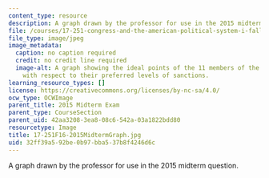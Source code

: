 ```yaml
---
content_type: resource
description: A graph drawn by the professor for use in the 2015 midterm question.
file: /courses/17-251-congress-and-the-american-political-system-i-fall-2016/32ff39a592be0b97bba537b8f4246d6c_17-251F16-2015MidtermGraph.jpg
file_type: image/jpeg
image_metadata:
  caption: no caption required
  credit: no credit line required
  image-alt: A graph showing the ideal points of the 11 members of the legislature
    with respect to their preferred levels of sanctions.
learning_resource_types: []
license: https://creativecommons.org/licenses/by-nc-sa/4.0/
ocw_type: OCWImage
parent_title: 2015 Midterm Exam
parent_type: CourseSection
parent_uid: 42aa3208-3ea8-08c6-542a-03a1822bdd80
resourcetype: Image
title: 17-251F16-2015MidtermGraph.jpg
uid: 32ff39a5-92be-0b97-bba5-37b8f4246d6c
---
```

A graph drawn by the professor for use in the 2015 midterm question.